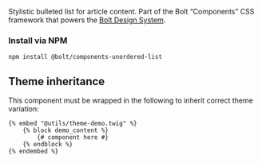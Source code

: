 Stylistic bulleted list for article content. Part of the Bolt “Components” CSS framework that powers the [Bolt Design System](https://www.boltdesignsystem.com).

### Install via NPM
```
npm install @bolt/components-unordered-list
```

## Theme inheritance
This component must be wrapped in the following to inherit correct theme variation:
```
{% embed "@utils/theme-demo.twig" %}
    {% block demo_content %}
        {# component here #}
    {% endblock %}
{% endembed %}
```